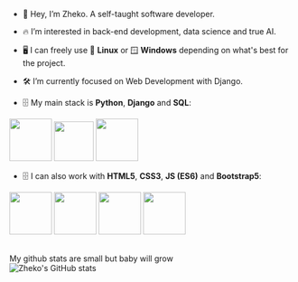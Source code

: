 * 👋 Hey, I’m Zheko. A self-taught software developer.

* 🔥 I’m interested in back-end development, data science and true AI.

* 🖥️ I can freely use 🐧 __Linux__ or 🪟 __Windows__ depending on what's best for the project.

* 🛠️ I’m currently focused on Web Development with Django.

* 🗄️ My main stack is __Python__, __Django__ and __SQL__:

<img src="https://github.com/ZhekoGinev/media/blob/main/images/python.png" height=75> <img src="https://github.com/ZhekoGinev/media/blob/main/images/django.png" height=70> <img src="https://github.com/ZhekoGinev/media/blob/main/images/mysql.png" height=75>
<br>
* 🗄️ I can also work with __HTML5__, __CSS3__, __JS (ES6)__ and __Bootstrap5__:

<img src="https://github.com/ZhekoGinev/media/blob/main/images/html5.png" height=75> <img src="https://github.com/ZhekoGinev/media/blob/main/images/css3.png" height=75>  <img src="https://github.com/ZhekoGinev/media/blob/main/images/js.png" height=75> <img src="https://github.com/ZhekoGinev/media/blob/main/images/bootstrap5.png" height=75>
<br>
<br>

My github stats are small but baby will grow<br>
![Zheko's GitHub stats](https://github-readme-stats.vercel.app/api?username=ZhekoGinev&show_icons=true&theme=dracula)
